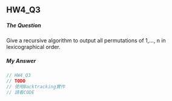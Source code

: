 ## HW4_Q3

##### The Question  

Give a recursive algorithm to output all permutations of 1,..., n in lexicographical order.

##### My Answer

``` c++
// HW4_Q3
// TODO
// 使用Backtracking實作
// 請看CODE
```
